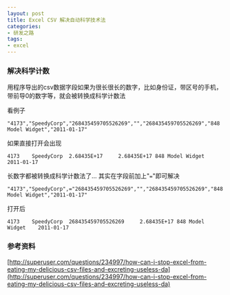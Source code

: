 ```yaml
---
layout: post
title: Excel CSV 解决自动科学技术法
categories:
- 研发之路
tags:
- excel
---
```


### 解决科学计数

用程序导出的csv数据字段如果为很长很长的数字，比如身份证，带区号的手机，带前导0的数字等，就会被转换成科学计数法

看例子

```
"4173","SpeedyCorp","268435459705526269","","268435459705526269","848 Model Widget","2011-01-17"
```

如果直接打开会出现

```
4173    SpeedyCorp  2.68435E+17     2.68435E+17 848 Model Widget    2011-01-17
```

长数字都被转换成科学计数法了... 其实在字段前加上"```=```"即可解决

```
"4173","SpeedyCorp",="268435459705526269","","268435459705526269","848 Model Widget","2011-01-17"
```

打开后

```
4173    SpeedyCorp  268435459705526269     2.68435E+17 848 Model Widget    2011-01-17
```

### 参考资料

[http://superuser.com/questions/234997/how-can-i-stop-excel-from-eating-my-delicious-csv-files-and-excreting-useless-da](http://superuser.com/questions/234997/how-can-i-stop-excel-from-eating-my-delicious-csv-files-and-excreting-useless-da)